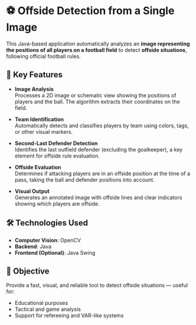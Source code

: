 # ⚽ Offside Detection from a Single Image

This Java-based application automatically analyzes an **image representing the positions of all players on a football field** to detect **offside situations**, following official football rules.

## 🧠 Key Features

- **Image Analysis**  
  Processes a 2D image or schematic view showing the positions of players and the ball. The algorithm extracts their coordinates on the field.

- **Team Identification**  
  Automatically detects and classifies players by team using colors, tags, or other visual markers.

- **Second-Last Defender Detection**  
  Identifies the last outfield defender (excluding the goalkeeper), a key element for offside rule evaluation.

- **Offside Evaluation**  
  Determines if attacking players are in an offside position at the time of a pass, taking the ball and defender positions into account.

- **Visual Output**  
  Generates an annotated image with offside lines and clear indicators showing which players are offside.

## 🛠️ Technologies Used

- **Computer Vision**: OpenCV  
- **Backend**: Java  
- **Frontend (Optional)**: Java Swing

## 🎯 Objective

Provide a fast, visual, and reliable tool to detect offside situations — useful for:
- Educational purposes  
- Tactical and game analysis  
- Support for refereeing and VAR-like systems